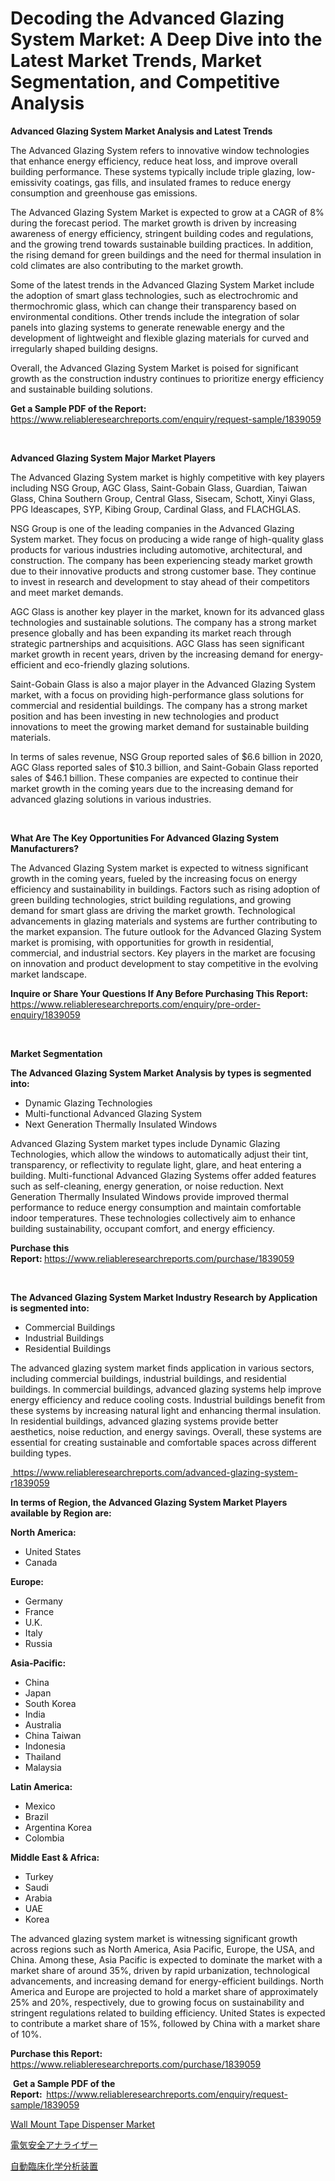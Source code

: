 <p><h1>Decoding the Advanced Glazing System Market: A Deep Dive into the Latest Market Trends, Market Segmentation, and Competitive Analysis</h1></p><p><strong>Advanced Glazing System Market Analysis and Latest Trends</strong></p>
<p><p>The Advanced Glazing System refers to innovative window technologies that enhance energy efficiency, reduce heat loss, and improve overall building performance. These systems typically include triple glazing, low-emissivity coatings, gas fills, and insulated frames to reduce energy consumption and greenhouse gas emissions. </p><p>The Advanced Glazing System Market is expected to grow at a CAGR of 8% during the forecast period. The market growth is driven by increasing awareness of energy efficiency, stringent building codes and regulations, and the growing trend towards sustainable building practices. In addition, the rising demand for green buildings and the need for thermal insulation in cold climates are also contributing to the market growth.</p><p>Some of the latest trends in the Advanced Glazing System Market include the adoption of smart glass technologies, such as electrochromic and thermochromic glass, which can change their transparency based on environmental conditions. Other trends include the integration of solar panels into glazing systems to generate renewable energy and the development of lightweight and flexible glazing materials for curved and irregularly shaped building designs.</p><p>Overall, the Advanced Glazing System Market is poised for significant growth as the construction industry continues to prioritize energy efficiency and sustainable building solutions.</p></p>
<p><strong>Get a Sample PDF of the Report:&nbsp;</strong> <a href="https://www.reliableresearchreports.com/enquiry/request-sample/1839059">https://www.reliableresearchreports.com/enquiry/request-sample/1839059</a></p>
<p>&nbsp;</p>
<p><strong>Advanced Glazing System Major Market Players</strong></p>
<p><p>The Advanced Glazing System market is highly competitive with key players including NSG Group, AGC Glass, Saint-Gobain Glass, Guardian, Taiwan Glass, China Southern Group, Central Glass, Sisecam, Schott, Xinyi Glass, PPG Ideascapes, SYP, Kibing Group, Cardinal Glass, and FLACHGLAS.</p><p>NSG Group is one of the leading companies in the Advanced Glazing System market. They focus on producing a wide range of high-quality glass products for various industries including automotive, architectural, and construction. The company has been experiencing steady market growth due to their innovative products and strong customer base. They continue to invest in research and development to stay ahead of their competitors and meet market demands.</p><p>AGC Glass is another key player in the market, known for its advanced glass technologies and sustainable solutions. The company has a strong market presence globally and has been expanding its market reach through strategic partnerships and acquisitions. AGC Glass has seen significant market growth in recent years, driven by the increasing demand for energy-efficient and eco-friendly glazing solutions.</p><p>Saint-Gobain Glass is also a major player in the Advanced Glazing System market, with a focus on providing high-performance glass solutions for commercial and residential buildings. The company has a strong market position and has been investing in new technologies and product innovations to meet the growing market demand for sustainable building materials.</p><p>In terms of sales revenue, NSG Group reported sales of $6.6 billion in 2020, AGC Glass reported sales of $10.3 billion, and Saint-Gobain Glass reported sales of $46.1 billion. These companies are expected to continue their market growth in the coming years due to the increasing demand for advanced glazing solutions in various industries.</p></p>
<p>&nbsp;</p>
<p><strong>What Are The Key Opportunities For Advanced Glazing System Manufacturers?</strong></p>
<p><p>The Advanced Glazing System market is expected to witness significant growth in the coming years, fueled by the increasing focus on energy efficiency and sustainability in buildings. Factors such as rising adoption of green building technologies, strict building regulations, and growing demand for smart glass are driving the market growth. Technological advancements in glazing materials and systems are further contributing to the market expansion. The future outlook for the Advanced Glazing System market is promising, with opportunities for growth in residential, commercial, and industrial sectors. Key players in the market are focusing on innovation and product development to stay competitive in the evolving market landscape.</p></p>
<p><strong>Inquire or Share Your Questions If Any Before Purchasing This Report:</strong> <a href="https://www.reliableresearchreports.com/enquiry/pre-order-enquiry/1839059">https://www.reliableresearchreports.com/enquiry/pre-order-enquiry/1839059</a></p>
<p>&nbsp;</p>
<p><strong>Market Segmentation</strong></p>
<p><strong>The Advanced Glazing System Market Analysis by types is segmented into:</strong></p>
<p><ul><li>Dynamic Glazing Technologies</li><li>Multi-functional Advanced Glazing System</li><li>Next Generation Thermally Insulated Windows</li></ul></p>
<p><p>Advanced Glazing System market types include Dynamic Glazing Technologies, which allow the windows to automatically adjust their tint, transparency, or reflectivity to regulate light, glare, and heat entering a building. Multi-functional Advanced Glazing Systems offer added features such as self-cleaning, energy generation, or noise reduction. Next Generation Thermally Insulated Windows provide improved thermal performance to reduce energy consumption and maintain comfortable indoor temperatures. These technologies collectively aim to enhance building sustainability, occupant comfort, and energy efficiency.</p></p>
<p><strong>Purchase this Report:&nbsp;</strong><a href="https://www.reliableresearchreports.com/purchase/1839059">https://www.reliableresearchreports.com/purchase/1839059</a></p>
<p>&nbsp;</p>
<p><strong>The Advanced Glazing System Market Industry Research by Application is segmented into:</strong></p>
<p><ul><li>Commercial Buildings</li><li>Industrial Buildings</li><li>Residential Buildings</li></ul></p>
<p><p>The advanced glazing system market finds application in various sectors, including commercial buildings, industrial buildings, and residential buildings. In commercial buildings, advanced glazing systems help improve energy efficiency and reduce cooling costs. Industrial buildings benefit from these systems by increasing natural light and enhancing thermal insulation. In residential buildings, advanced glazing systems provide better aesthetics, noise reduction, and energy savings. Overall, these systems are essential for creating sustainable and comfortable spaces across different building types.</p></p>
<p><a href="https://www.reliableresearchreports.com/advanced-glazing-system-r1839059">&nbsp;https://www.reliableresearchreports.com/advanced-glazing-system-r1839059</a></p>
<p><strong>In terms of Region, the Advanced Glazing System Market Players available by Region are:</strong></p>
<p>
    <p> <strong> North America: </strong>
        <ul>
            <li>United States</li>
            <li>Canada</li>
        </ul>
        </p> 
    <p> <strong> Europe: </strong>
        <ul>
            <li>Germany</li>
            <li>France</li>
            <li>U.K.</li>
            <li>Italy</li>
            <li>Russia</li>
        </ul>
        </p> 
    <p> <strong> Asia-Pacific: </strong>
        <ul>
            <li>China</li>
            <li>Japan</li>
            <li>South Korea</li>
            <li>India</li>
            <li>Australia</li>
            <li>China Taiwan</li>
            <li>Indonesia</li>
            <li>Thailand</li>
            <li>Malaysia</li>
        </ul>
        </p> 
    <p> <strong> Latin America: </strong>
        <ul>
            <li>Mexico</li>
            <li>Brazil</li>
            <li>Argentina Korea</li>
            <li>Colombia</li>
        </ul>
        </p> 
    <p> <strong> Middle East & Africa: </strong>
        <ul>
            <li>Turkey</li>
            <li>Saudi</li>
            <li>Arabia</li>
            <li>UAE</li>
            <li>Korea</li>
        </ul>
    </p>
    </p>
<p><p>The advanced glazing system market is witnessing significant growth across regions such as North America, Asia Pacific, Europe, the USA, and China. Among these, Asia Pacific is expected to dominate the market with a market share of around 35%, driven by rapid urbanization, technological advancements, and increasing demand for energy-efficient buildings. North America and Europe are projected to hold a market share of approximately 25% and 20%, respectively, due to growing focus on sustainability and stringent regulations related to building efficiency. United States is expected to contribute a market share of 15%, followed by China with a market share of 10%.</p></p>
<p><strong>Purchase this Report: </strong><a href="https://www.reliableresearchreports.com/purchase/1839059">https://www.reliableresearchreports.com/purchase/1839059</a></p>
<p>&nbsp;<strong>Get a Sample PDF of the Report:&nbsp;&nbsp;</strong><a href="https://www.reliableresearchreports.com/enquiry/request-sample/1839059">https://www.reliableresearchreports.com/enquiry/request-sample/1839059</a></p>
<p><strong></strong></p>
<p><p><a href="https://github.com/mbisetmhermsr/Market-Research-Report-List-2/blob/main/wall-mount-tape-dispenser-market.md">Wall Mount Tape Dispenser Market</a></p><p><a href="https://github.com/RodHoppe07/Market-Research-Report-List-1/blob/main/253171131720.md">電気安全アナライザー</a></p><p><a href="https://github.com/laurenreichert/Market-Research-Report-List-1/blob/main/376088531719.md">自動臨床化学分析装置</a></p></p>